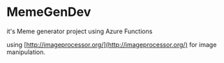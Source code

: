 # MemeGenDev

it's Meme generator project using Azure Functions 

using [http://imageprocessor.org/](http://imageprocessor.org/) for image manipulation.
